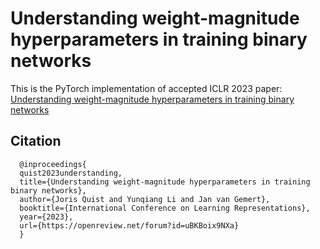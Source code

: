 # Understanding weight-magnitude hyperparameters in training binary networks

This is the PyTorch implementation of accepted ICLR 2023 paper: 
[Understanding weight-magnitude hyperparameters in training binary networks](https://openreview.net/forum?id=uBKBoix9NXa)

## Citation
```
  @inproceedings{
  quist2023understanding,
  title={Understanding weight-magnitude hyperparameters in training  binary networks},
  author={Joris Quist and Yunqiang Li and Jan van Gemert},
  booktitle={International Conference on Learning Representations},
  year={2023},
  url={https://openreview.net/forum?id=uBKBoix9NXa}
  }
```
